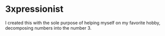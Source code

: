 # 3xpressionist
I created this with the sole purpose of helping myself on my favorite hobby, decomposing numbers into the number 3. 

